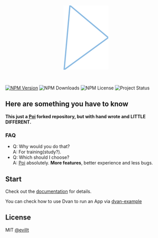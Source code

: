 <br>
<p align="center">
  <img src="./logo.svg">
</p>
<br>

[![NPM Version](https://flat.badgen.net/npm/v/dvan?icon=npm)](https://npmjs.com/package/dvan)
![NPM Downloads](https://flat.badgen.net/npm/dt/dvan)
![NPM License](https://flat.badgen.net/npm/license/dvan)
![Project Status](https://flat.badgen.net/badge/status/alpha/yellow)

## Here are something you have to know

**This just a [Poi](https://github.com/egoist/poi) forked repository, but with hand wrote and LITTLE DIFFERENT.**

### FAQ
- Q: Why would you do that?  
  A: For training(study?).
- Q: Which should I choose?  
  A: [Poi](https://github.com/egoist/poi) absolutely. **More features**, better experience and less bugs.

## Start

Check out the [documentation](https://dvan.js.org) for details.

You can check how to use Dvan to run an App via [dvan-example](https://github.com/dvanjs/dvan-example)

## License
MIT [@evillt](https://github.com/evillt)

